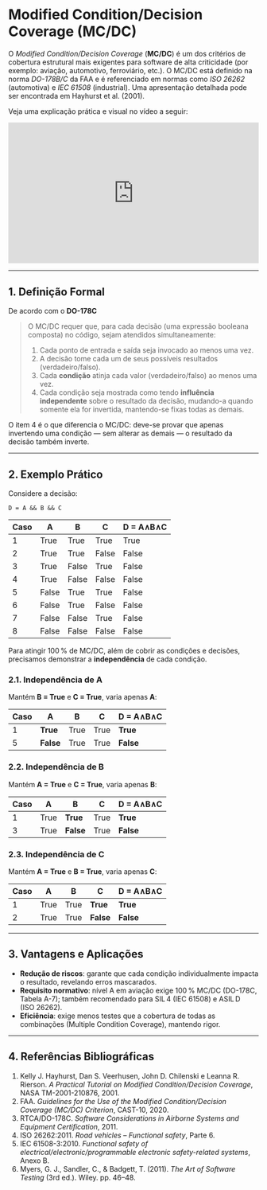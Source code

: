 # Modified Condition/Decision Coverage (MC/DC)

O *Modified Condition/Decision Coverage* (**MC/DC**) é um dos critérios de cobertura estrutural mais exigentes para software de alta criticidade (por exemplo: aviação, automotivo, ferroviário, etc.). O MC/DC está definido na norma *DO-178B/C* da FAA e é referenciado em normas como *ISO 26262* (automotiva) e *IEC 61508* (industrial). Uma apresentação detalhada pode ser encontrada em Hayhurst et al. (2001).

Veja uma explicação prática e visual no vídeo a seguir:

<div style="position: relative; padding-bottom: 56.25%; overflow: hidden; max-width: 100%; height: auto;">
  <iframe 
    src="https://www.youtube.com/embed/DivaWCNohdw?si=N3JvUW0Z22TVPfQz" 
    title="YouTube video player"
    frameborder="0" 
    allow="accelerometer; autoplay; clipboard-write; encrypted-media; gyroscope; picture-in-picture; web-share" 
    allowfullscreen 
    style="position: absolute; top: 0; left: 0; width: 100%; height: 100%;" 
    referrerpolicy="strict-origin-when-cross-origin">
  </iframe>
</div>

---

## 1. Definição Formal

De acordo com o **DO-178C** 

> O MC/DC requer que, para cada decisão (uma expressão booleana composta) no código, sejam atendidos simultaneamente:
>
> 1. Cada ponto de entrada e saída seja invocado ao menos uma vez.
> 2. A decisão tome cada um de seus possíveis resultados (verdadeiro/falso).
> 3. Cada **condição** atinja cada valor (verdadeiro/falso) ao menos uma vez.
> 4. Cada condição seja mostrada como tendo **influência independente** sobre o resultado da decisão, mudando-a quando somente ela for invertida, mantendo-se fixas todas as demais.

O item 4 é o que diferencia o MC/DC: deve-se provar que apenas invertendo uma condição — sem alterar as demais — o resultado da decisão também inverte.

---

## 2. Exemplo Prático

Considere a decisão:

```plaintext
D = A && B && C
```

| Caso | A     | B     | C     | D = A∧B∧C |
| ---- | ----- | ----- | ----- | --------- |
| 1    | True  | True  | True  | True      |
| 2    | True  | True  | False | False     |
| 3    | True  | False | True  | False     |
| 4    | True  | False | False | False     |
| 5    | False | True  | True  | False     |
| 6    | False | True  | False | False     |
| 7    | False | False | True  | False     |
| 8    | False | False | False | False     |

Para atingir 100 % de MC/DC, além de cobrir as condições e decisões, precisamos demonstrar a **independência** de cada condição.

### 2.1. Independência de **A**

Mantém **B = True** e **C = True**, varia apenas **A**:

| Caso | A         | B    | C    | D = A∧B∧C |
| ---- | --------- | ---- | ---- | --------- |
| 1    | **True**  | True | True | **True**  |
| 5    | **False** | True | True | **False** |

### 2.2. Independência de **B**

Mantém **A = True** e **C = True**, varia apenas **B**:

| Caso | A    | B         | C    | D = A∧B∧C |
| ---- | ---- | --------- | ---- | --------- |
| 1    | True | **True**  | True | **True**  |
| 3    | True | **False** | True | **False** |

### 2.3. Independência de **C**

Mantém **A = True** e **B = True**, varia apenas **C**:

| Caso | A    | B    | C         | D = A∧B∧C |
| ---- | ---- | ---- | --------- | --------- |
| 1    | True | True | **True**  | **True**  |
| 2    | True | True | **False** | **False** |

---

## 3. Vantagens e Aplicações

* **Redução de riscos**: garante que cada condição individualmente impacta o resultado, revelando erros mascarados.
* **Requisito normativo**: nível A em aviação exige 100 % MC/DC (DO-178C, Tabela A-7); também recomendado para SIL 4 (IEC 61508) e ASIL D (ISO 26262).
* **Eficiência**: exige menos testes que a cobertura de todas as combinações (Multiple Condition Coverage), mantendo rigor.

---

## 4. Referências Bibliográficas

1. Kelly J. Hayhurst, Dan S. Veerhusen, John D. Chilenski e Leanna R. Rierson. *A Practical Tutorial on Modified Condition/Decision Coverage*, NASA TM-2001-210876, 2001.
2. FAA. *Guidelines for the Use of the Modified Condition/Decision Coverage (MC/DC) Criterion*, CAST-10, 2020.
3. RTCA/DO-178C. *Software Considerations in Airborne Systems and Equipment Certification*, 2011.
4. ISO 26262:2011. *Road vehicles – Functional safety*, Parte 6.
5. IEC 61508-3:2010. *Functional safety of electrical/electronic/programmable electronic safety-related systems*, Anexo B.
6. Myers, G. J., Sandler, C., & Badgett, T. (2011). *The Art of Software Testing* (3rd ed.). Wiley. pp. 46–48.